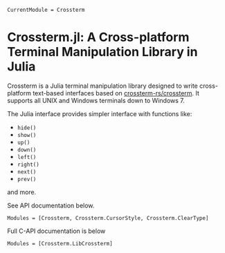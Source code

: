 ```@meta
CurrentModule = Crossterm
```

# Crossterm.jl: A Cross-platform Terminal Manipulation Library in Julia

Crossterm is a Julia terminal manipulation library designed to write cross-platform text-based interfaces based on [crossterm-rs/crossterm](https://github.com/crossterm-rs/crossterm). It supports all UNIX and Windows terminals down to Windows 7.

The Julia interface provides simpler interface with functions like:

- `hide()`
- `show()`
- `up()`
- `down()`
- `left()`
- `right()`
- `next()`
- `prev()`

and more.

See API documentation below.

```@autodocs
Modules = [Crossterm, Crossterm.CursorStyle, Crossterm.ClearType]
```

Full C-API documentation is below

```@autodocs
Modules = [Crossterm.LibCrossterm]
```
